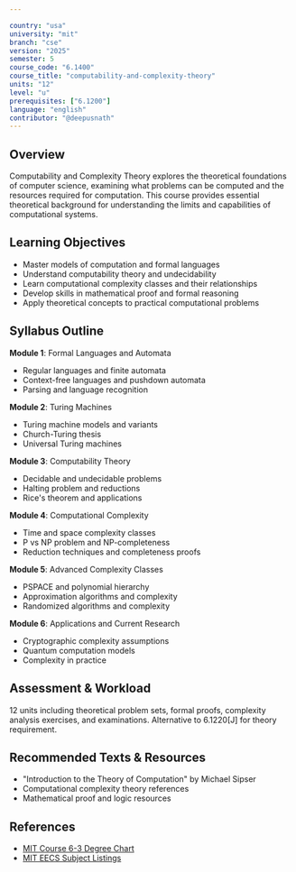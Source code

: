 ```yaml
---

country: "usa"
university: "mit"
branch: "cse"
version: "2025"
semester: 5
course_code: "6.1400"
course_title: "computability-and-complexity-theory"
units: "12"
level: "u"
prerequisites: ["6.1200"]
language: "english"
contributor: "@deepusnath"
---
```


## Overview

Computability and Complexity Theory explores the theoretical foundations of computer science, examining what problems can be computed and the resources required for computation. This course provides essential theoretical background for understanding the limits and capabilities of computational systems.

## Learning Objectives

- Master models of computation and formal languages
- Understand computability theory and undecidability
- Learn computational complexity classes and their relationships
- Develop skills in mathematical proof and formal reasoning
- Apply theoretical concepts to practical computational problems

## Syllabus Outline

**Module 1**: Formal Languages and Automata
- Regular languages and finite automata
- Context-free languages and pushdown automata
- Parsing and language recognition

**Module 2**: Turing Machines
- Turing machine models and variants
- Church-Turing thesis
- Universal Turing machines

**Module 3**: Computability Theory
- Decidable and undecidable problems
- Halting problem and reductions
- Rice's theorem and applications

**Module 4**: Computational Complexity
- Time and space complexity classes
- P vs NP problem and NP-completeness
- Reduction techniques and completeness proofs

**Module 5**: Advanced Complexity Classes
- PSPACE and polynomial hierarchy
- Approximation algorithms and complexity
- Randomized algorithms and complexity

**Module 6**: Applications and Current Research
- Cryptographic complexity assumptions
- Quantum computation models
- Complexity in practice

## Assessment & Workload

12 units including theoretical problem sets, formal proofs, complexity analysis exercises, and examinations. Alternative to 6.1220[J] for theory requirement.

## Recommended Texts & Resources

- "Introduction to the Theory of Computation" by Michael Sipser
- Computational complexity theory references
- Mathematical proof and logic resources

## References

- [MIT Course 6-3 Degree Chart](https://catalog.mit.edu/degree-charts/computer-science-engineering-course-6-3/)
- [MIT EECS Subject Listings](https://catalog.mit.edu/subjects/6/)
